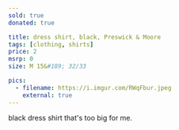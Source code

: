 ```yaml
---
sold: true
donated: true

title: dress shirt, black, Preswick & Moore
tags: [clothing, shirts]
price: 2
msrp: 0
size: M 15&#189; 32/33

pics:
  - filename: https://i.imgur.com/RWqFbur.jpeg
    external: true
---
```


black dress shirt that's too big for me.

